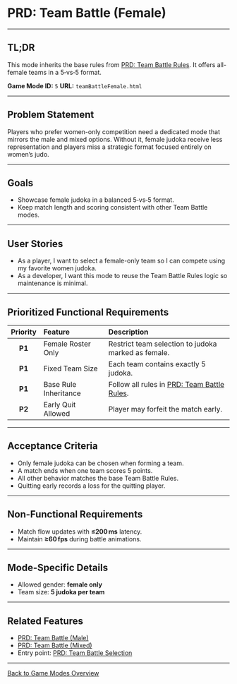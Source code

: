 # PRD: Team Battle (Female)

---

## TL;DR

This mode inherits the base rules from [PRD: Team Battle Rules](prdTeamBattleRules.md). It offers all-female teams in a 5‑vs‑5 format.

**Game Mode ID:** `5`
**URL:** `teamBattleFemale.html`

---

## Problem Statement

Players who prefer women-only competition need a dedicated mode that mirrors the male and mixed options. Without it, female judoka receive less representation and players miss a strategic format focused entirely on women’s judo.

---

## Goals

- Showcase female judoka in a balanced 5‑vs‑5 format.
- Keep match length and scoring consistent with other Team Battle modes.

---

## User Stories

- As a player, I want to select a female-only team so I can compete using my favorite women judoka.
- As a developer, I want this mode to reuse the Team Battle Rules logic so maintenance is minimal.

---

## Prioritized Functional Requirements

| Priority | Feature               | Description                                                          |
| :------: | :-------------------- | :------------------------------------------------------------------- |
|  **P1**  | Female Roster Only    | Restrict team selection to judoka marked as female.                  |
|  **P1**  | Fixed Team Size       | Each team contains exactly 5 judoka.                                 |
|  **P1**  | Base Rule Inheritance | Follow all rules in [PRD: Team Battle Rules](prdTeamBattleRules.md). |
|  **P2**  | Early Quit Allowed    | Player may forfeit the match early.                                  |

---

## Acceptance Criteria

- Only female judoka can be chosen when forming a team.
- A match ends when one team scores 5 points.
- All other behavior matches the base Team Battle Rules.
- Quitting early records a loss for the quitting player.

---

## Non-Functional Requirements

- Match flow updates with **≤200 ms** latency.
- Maintain **≥60 fps** during battle animations.

---

## Mode-Specific Details

- Allowed gender: **female only**
- Team size: **5 judoka per team**

---

## Related Features

- [PRD: Team Battle (Male)](prdTeamBattleMale.md)
- [PRD: Team Battle (Mixed)](prdTeamBattleMixed.md)
- Entry point: [PRD: Team Battle Selection](prdTeamBattleSelection.md)

---

[Back to Game Modes Overview](prdGameModes.md)
